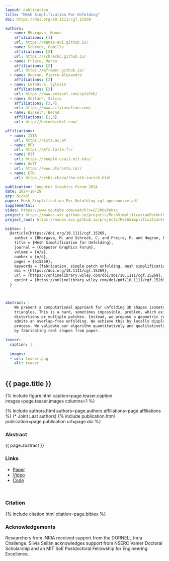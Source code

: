 ```yaml
---
layout: publication
title: "Mesh Simplification For Unfolding"
doi: https://doi.org/10.1111/cgf.15269

authors:
  - name: Bhargava, Manas
    affiliations: [1]
    url: https://manas-avi.github.io/
  - name: Schreck, Camille
    affiliations: [2]
    url: https://schreckc.github.io/
  - name: Friere, Marco
    affiliations: [2]
    url: https://mfremer.github.io/
  - name: Hugron, Pierre-Alexandre
    affiliations: [2]
  - name: Lefebvre, Sylvain
    affiliations: [2]
    url: https://www.antexel.com/sylefeb/
  - name: Sellán*, Silvia
    affiliations: [3,4]
    url: https://www.silviasellan.com/
  - name: Bickel*, Bernd
    affiliations: [1,5]
    url: http://berndbickel.com/

affiliations:
  - name: ISTA
    url: https://ista.ac.at
  - name: MFX
    url: https://mfx.loria.fr/
  - name: MIT
    url: https://people.csail.mit.edu/
  - name: UofT
    url: https://www.utoronto.ca//
  - name: ETH
    url: https://ethz.ch/en/the-eth-zurich.html

publication: Computer Graphics Forum 2024
date: 2024-10-29
grp: bickel
paper: Mesh_Simplification_For_Unfolding_cgf_opensource.pdf
supplemental: 
video: https://www.youtube.com/watch?v=EFJM6qPeksc
project: https://manas-avi.github.io/projects/MeshSimplificationForUnfolding/index.html
project_root: https://manas-avi.github.io/projects/MeshSimplificationForUnfolding/

bibtex: |
  @article{https://doi.org/10.1111/cgf.15269,
    author = {Bhargava, M. and Schreck, C. and Freire, M. and Hugron, P. A. and Lefebvre, S. and Sellán, S. and Bickel, B.},
    title = {Mesh Simplification for Unfolding},
    journal = {Computer Graphics Forum},
    volume = {n/a},
    number = {n/a},
    pages = {e15269},
    keywords = {fabrication, single patch unfolding, mesh simplification},
    doi = {https://doi.org/10.1111/cgf.15269},
    url = {https://onlinelibrary.wiley.com/doi/abs/10.1111/cgf.15269},
    eprint = {https://onlinelibrary.wiley.com/doi/pdf/10.1111/cgf.15269},
  }



abstract: |
    We present a computational approach for unfolding 3D shapes isometrically into the plane as a single patch without overlapping
    triangles. This is a hard, sometimes impossible, problem, which existing methods are forced to soften by allowing for map
    distortions or multiple patches. Instead, we propose a geometric relaxation of the problem: we modify the input shape until it
    admits an overlap-free unfolding. We achieve this by locally displacing vertices and collapsing edges, guided by the unfolding
    process. We validate our algorithm quantitatively and qualitatively on a large dataset of complex shapes and show its proficiency
    by fabricating real shapes from paper.

teaser:
  caption: |
    
  images:
  - url: teaser.png
    alt: teaser
---
```


## {{ page.title }}

{% include figure.html caption=page.teaser.caption images=page.teaser.images columns=1 %}

{% include authors.html authors=page.authors affiliations=page.affiliations %}
(* Joint Last authors)
{% include publication.html publication=page.publication url=page.doi %}


### Abstract

{{ page.abstract }}

### Links

* [Paper]({{page.paper}})
* [Video]({{page.video}})
* [Code](https://git.ista.ac.at/mbhargav/mesh-simplification-for-unfolding)
<br>


### Citation

{% include citation.html citation=page.bibtex %}

### Acknowledgements

Researchers from INRIA received support from the DORNELL Inria Challenge. Silvia Sellán acknowledges support from NSERC Vanier Doctoral Scholarship and an MIT SoE Postdoctoral Fellowship for Engineering Excellence.